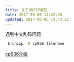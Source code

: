 ```yaml
---
title: 关于UNZIP解压
date: 2017-06-06 14:22:38
updated: 2017-06-06 14:43:32
---
```

遇到中文乱码问题
```bash
 $:unizp -O cp936 filename
```


[cp936介绍](https://en.wikipedia.org/wiki/Code_page_936)